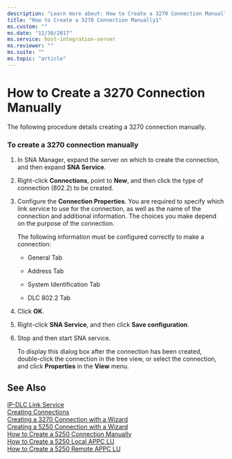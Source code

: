 ```yaml
---
description: "Learn more about: How to Create a 3270 Connection Manually"
title: "How to Create a 3270 Connection Manually1"
ms.custom: ""
ms.date: "11/30/2017"
ms.service: host-integration-server
ms.reviewer: ""
ms.suite: ""
ms.topic: "article"
---
```

# How to Create a 3270 Connection Manually
The following procedure details creating a 3270 connection manually.  
  
### To create a 3270 connection manually  
  
1. In SNA Manager, expand the server on which to create the connection, and then expand **SNA Service**.  
  
2. Right-click **Connections**, point to **New**, and then click the type of connection (802.2) to be created.  
  
3. Configure the **Connection Properties**. You are required to specify which link service to use for the connection, as well as the name of the connection and additional information. The choices you make depend on the purpose of the connection.  
  
    The following information must be configured correctly to make a connection:  
  
   -   General Tab  
  
   -   Address Tab  
  
   -   System Identification Tab  
  
   -   DLC 802.2 Tab  
  
4. Click **OK**.  
  
5. Right-click **SNA Service**, and then click **Save configuration**.  
  
6. Stop and then start SNA service.  
  
   To display this dialog box after the connection has been created, double-click the connection in the tree view, or select the connection, and click **Properties** in the **View** menu.  
  
## See Also  
 [IP-DLC Link Service](./ip-dlc-link-service2.md)   
 [Creating Connections](../core/creating-connections1.md)   
 [Creating a 3270 Connection with a Wizard](../core/creating-a-3270-connection-with-a-wizard1.md)   
 [Creating a 5250 Connection with a Wizard](../core/creating-a-5250-connection-with-a-wizard2.md)   
 [How to Create a 5250 Connection Manually](../core/how-to-create-a-5250-connection-manually2.md)   
 [How to Create a 5250 Local APPC LU](../core/how-to-create-a-5250-local-appc-lu1.md)   
 [How to Create a 5250 Remote APPC LU](../core/how-to-create-a-5250-remote-appc-lu1.md)
